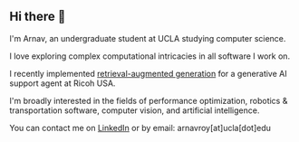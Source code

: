 ## Hi there 👋
I'm Arnav, an undergraduate student at UCLA studying computer science.

I love exploring complex computational intricacies in all software I work on.

I recently implemented [retrieval-augmented generation](https://en.wikipedia.org/wiki/Retrieval-augmented_generation) for a generative AI support agent at Ricoh USA.

I'm broadly interested in the fields of performance optimization, robotics & transportation software, computer vision, and artificial intelligence.

You can contact me on [LinkedIn](https://www.linkedin.com/in/arnavroy23/) or by email: arnavroy[at]ucla[dot]edu 
